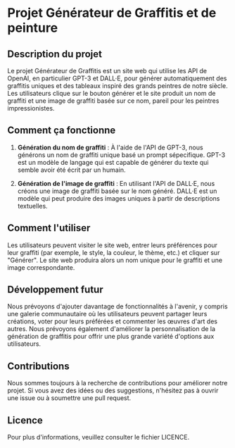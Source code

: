 # Projet Générateur de Graffitis et de peinture


## Description du projet

Le projet Générateur de Graffitis est un site web qui utilise les API de OpenAI, en particulier GPT-3 et DALL·E, pour générer automatiquement des graffitis uniques et des tableaux inspiré des grands peintres de notre siècle. Les utilisateurs clique sur le bouton générer et le site produit un nom de graffiti et une image de graffiti basée sur ce nom, pareil pour les peintres impressionistes.

## Comment ça fonctionne

1. **Génération du nom de graffiti** : À l'aide de l'API de GPT-3, nous générons un nom de graffiti unique basé  un prompt sépecifique. GPT-3 est un modèle de langage qui est capable de générer du texte qui semble avoir été écrit par un humain.

2. **Génération de l'image de graffiti** : En utilisant l'API de DALL·E, nous créons une image de graffiti basée sur le nom généré. DALL·E est un modèle qui peut produire des images uniques à partir de descriptions textuelles.

## Comment l'utiliser

Les utilisateurs peuvent visiter le site web, entrer leurs préférences pour leur graffiti (par exemple, le style, la couleur, le thème, etc.) et cliquer sur "Générer". Le site web produira alors un nom unique pour le graffiti et une image correspondante.

## Développement futur

Nous prévoyons d'ajouter davantage de fonctionnalités à l'avenir, y compris une galerie communautaire où les utilisateurs peuvent partager leurs créations, voter pour leurs préférées et commenter les œuvres d'art des autres. Nous prévoyons également d'améliorer la personnalisation de la génération de graffitis pour offrir une plus grande variété d'options aux utilisateurs.

## Contributions

Nous sommes toujours à la recherche de contributions pour améliorer notre projet. Si vous avez des idées ou des suggestions, n'hésitez pas à ouvrir une issue ou à soumettre une pull request.

## Licence

Pour plus d'informations, veuillez consulter le fichier LICENCE.
